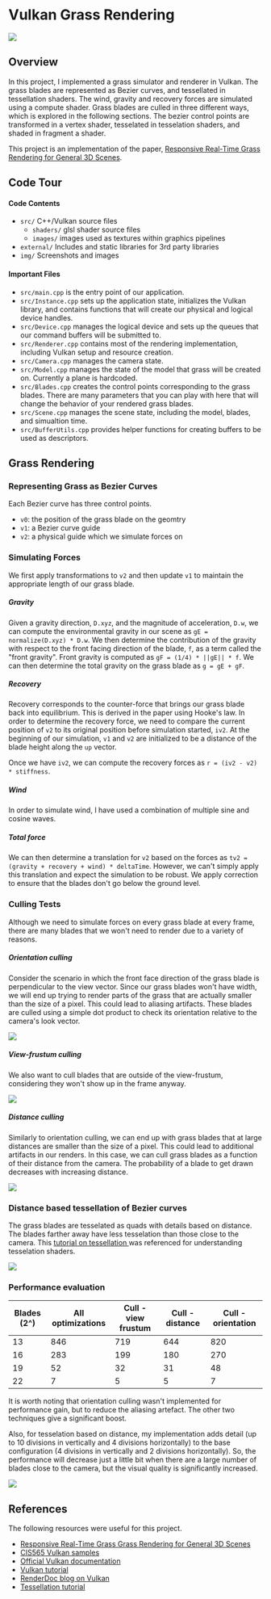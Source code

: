 Vulkan Grass Rendering
========================

![](img/demo.gif)

## Overview

In this project, I implemented a grass simulator and renderer in Vulkan. The grass blades are represented as Bezier curves, and tessellated in tessellation shaders. The wind, gravity and recovery forces are simulated using a compute shader. Grass blades are culled in three different ways, which is explored in the following sections. The bezier control points are transformed in a vertex shader, tesselated in tesselation shaders, and shaded in fragment a shader.

This project is an implementation of the paper, [Responsive Real-Time Grass Rendering for General 3D Scenes](https://www.cg.tuwien.ac.at/research/publications/2017/JAHRMANN-2017-RRTG/JAHRMANN-2017-RRTG-draft.pdf).


## Code Tour

#### Code Contents

* `src/` C++/Vulkan source files
  * `shaders/` glsl shader source files
  * `images/` images used as textures within graphics pipelines
* `external/` Includes and static libraries for 3rd party libraries
* `img/` Screenshots and images

#### Important Files

* `src/main.cpp` is the entry point of our application.
* `src/Instance.cpp` sets up the application state, initializes the Vulkan library, and contains functions that will create our
physical and logical device handles.
* `src/Device.cpp` manages the logical device and sets up the queues that our command buffers will be submitted to.
* `src/Renderer.cpp` contains most of the rendering implementation, including Vulkan setup and resource creation.
* `src/Camera.cpp` manages the camera state.
* `src/Model.cpp` manages the state of the model that grass will be created on. Currently a plane is hardcoded.
* `src/Blades.cpp` creates the control points corresponding to the grass blades. There are many parameters that you can play with
here that will change the behavior of your rendered grass blades.
* `src/Scene.cpp` manages the scene state, including the model, blades, and simualtion time.
* `src/BufferUtils.cpp` provides helper functions for creating buffers to be used as descriptors.



## Grass Rendering

### Representing Grass as Bezier Curves

Each Bezier curve has three control points.
* `v0`: the position of the grass blade on the geomtry
* `v1`: a Bezier curve guide
* `v2`: a physical guide which we simulate forces on

### Simulating Forces

We first apply transformations to `v2` and then update `v1` to maintain the appropriate length of our grass blade.

##### Gravity

Given a gravity direction, `D.xyz`, and the magnitude of acceleration, `D.w`, we can compute the environmental gravity in our scene as `gE = normalize(D.xyz) * D.w`. We then determine the contribution of the gravity with respect to the front facing direction of the blade, `f`, as a term called the "front gravity". Front gravity is computed as `gF = (1/4) * ||gE|| * f`. We can then determine the total gravity on the grass blade as `g = gE + gF`.

##### Recovery

Recovery corresponds to the counter-force that brings our grass blade back into equilibrium. This is derived in the paper using Hooke's law. In order to determine the recovery force, we need to compare the current position of `v2` to its original position before simulation started, `iv2`. At the beginning of our simulation, `v1` and `v2` are initialized to be a distance of the blade height along the `up` vector.

Once we have `iv2`, we can compute the recovery forces as `r = (iv2 - v2) * stiffness`.

##### Wind

In order to simulate wind, I have used a combination of multiple sine and cosine waves.

##### Total force

We can then determine a translation for `v2` based on the forces as `tv2 = (gravity + recovery + wind) * deltaTime`. However, we can't simply apply this translation and expect the simulation to be robust. We apply correction to ensure that the blades don't go below the ground level.


### Culling Tests

Although we need to simulate forces on every grass blade at every frame, there are many blades that we won't need to render due to a variety of reasons.

##### Orientation culling

Consider the scenario in which the front face direction of the grass blade is perpendicular to the view vector. Since our grass blades won't have width, we will end up trying to render parts of the grass that are actually smaller than the size of a pixel. This could lead to aliasing artifacts. These blades are culled using a simple dot product to check its orientation relative to the camera's look vector.

![](img/cull_orient.gif)


##### View-frustum culling

We also want to cull blades that are outside of the view-frustum, considering they won't show up in the frame anyway.

![](img/cull_frust.gif)

##### Distance culling

Similarly to orientation culling, we can end up with grass blades that at large distances are smaller than the size of a pixel. This could lead to additional artifacts in our renders. In this case, we can cull grass blades as a function of their distance from the camera. The probability of a blade to get drawn decreases with increasing distance.

![](img/cull_dist.gif)

### Distance based tessellation of Bezier curves

The grass blades are tesselated as quads with details based on distance. The blades farther away have less tesselation than those close to the camera. This [tutorial on tessellation ](http://in2gpu.com/2014/07/12/tessellation-tutorial-opengl-4-3/) was referenced for understanding tesselation shaders.

![](img/tess_dist.gif)

### Performance evaluation

| Blades (2^) | All optimizations | Cull - view frustum | Cull - distance | Cull - orientation |
| ----- | ----- | ----- | ----- | ----- |
|13     |    846|  	719 |	644 |	820 |
|16     |283    |	199	|180    |	270 |
|19     |52     |	32	|31	    |48     |
|22     |7      |	5   |	5   |	7   |

It is worth noting that orientation culling wasn't implemented for performance gain, but to reduce the aliasing artefact. The other two techniques give a significant boost.

Also, for tesselation based on distance, my implementation adds detail (up to 10 divisions in vertically and 4 divisions horizontally) to the base configuration (4 divisions in vertically and 2 divisions horizontally). So, the performance will decrease just a little bit when there are a large number of blades close to the camera, but the visual quality is significantly increased.

![](img/chart.png)

## References

The following resources were useful for this project.

* [Responsive Real-Time Grass Grass Rendering for General 3D Scenes](https://www.cg.tuwien.ac.at/research/publications/2017/JAHRMANN-2017-RRTG/JAHRMANN-2017-RRTG-draft.pdf)
* [CIS565 Vulkan samples](https://github.com/CIS565-Fall-2017/Vulkan-Samples)
* [Official Vulkan documentation](https://www.khronos.org/registry/vulkan/)
* [Vulkan tutorial](https://vulkan-tutorial.com/)
* [RenderDoc blog on Vulkan](https://renderdoc.org/vulkan-in-30-minutes.html)
* [Tessellation tutorial](http://in2gpu.com/2014/07/12/tessellation-tutorial-opengl-4-3/)
